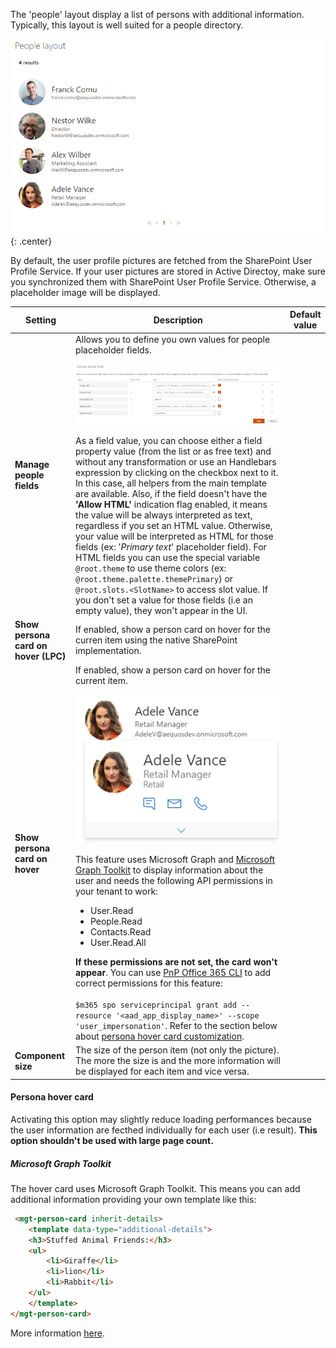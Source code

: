 The 'people' layout display a list of persons with additional information. Typically, this layout is well suited for a people directory.

!["People layout"](../../../assets/webparts/search-results/layouts/people_layout.png){: .center}

 By default, the user profile pictures are fetched from the SharePoint User Profile Service. If your user pictures are stored in Active Directoy, make sure you synchronized them with SharePoint User Profile Service. Otherwise, a placeholder image will be displayed.

| Setting | Description | Default value 
| ------- |---------------- | ----------
| **Manage people fields** | Allows you to define you own values for people placeholder fields. <br><p align="center">[!["Manage people fields"](../../../assets/webparts/search-results/layouts/manage_people_fields.png)](../../../assets/webparts/search-results/layouts/manage_people_fields.png)</p>As a field value, you can choose either a field property value (from the list or as free text) and without any transformation or use an Handlebars expression by clicking on the checkbox next to it. In this case, all helpers from the main template are available. Also, if the field doesn't have the **'Allow HTML'** indication flag enabled, it means the value will be always interpreted as text, regardless if you set an HTML value. Otherwise, your value will be interpreted as HTML for those fields (ex: '_Primary text_' placeholder field). For HTML fields you can use the special variable `@root.theme` to use theme colors (ex: `@root.theme.palette.themePrimary`) or `@root.slots.<SlotName>` to access slot value. If you don't set a value for those fields (i.e an empty value), they won't appear in the UI.</br>
| **Show persona card on hover (LPC)** | If enabled, show a person card on hover for the curren item using the native SharePoint implementation.
| **Show persona card on hover** | If enabled, show a person card on hover for the current item. <p align="center">[!["Persona card hover"](../../../assets/webparts/search-results/layouts/persona_card_hover.png)](../../../assets/webparts/search-results/layouts/persona_card_hover.png)</p> This feature uses Microsoft Graph and [Microsoft Graph Toolkit](https://docs.microsoft.com/en-us/graph/toolkit/components/person) to display information about the user and needs the following API permissions in your tenant to work: <ul><li>User.Read</li><li>People.Read</li><li>Contacts.Read</li><li>User.Read.All</li></ul>**If these permissions are not set, the card won't appear**. You can use [PnP Office 365 CLI](https://pnp.github.io/office365-cli/cmd/spo/serviceprincipal/serviceprincipal-grant-add/) to add correct permissions for this feature:</br></br>`$m365 spo serviceprincipal grant add --resource '<aad_app_display_name>' --scope 'user_impersonation'`. Refer to the section below about [persona hover card customization](#persona-hover-card).
| **Component size** | The size of the person item (not only the picture). The more the size is and the more information will be displayed for each item and vice versa.

#### Persona hover card

Activating this option may slightly reduce loading performances because the user information are fecthed individually for each user (i.e result). **This option shouldn't be used with large page count.**

##### Microsoft Graph Toolkit

 The hover card uses Microsoft Graph Toolkit. This means you can add additional information providing your own template like this:

```html
 <mgt-person-card inherit-details>
    <template data-type="additional-details">
    <h3>Stuffed Animal Friends:</h3>
    <ul>
        <li>Giraffe</li>
        <li>lion</li>
        <li>Rabbit</li>
    </ul>
    </template>
</mgt-person-card>
```
More information [here](https://docs.microsoft.com/en-us/graph/toolkit/components/person-card).
